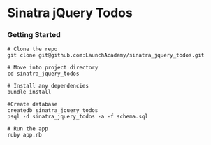 # Sinatra jQuery Todos

### Getting Started

```no-highlight
# Clone the repo
git clone git@github.com:LaunchAcademy/sinatra_jquery_todos.git

# Move into project directory
cd sinatra_jquery_todos

# Install any dependencies
bundle install

#Create database
createdb sinatra_jquery_todos
psql -d sinatra_jquery_todos -a -f schema.sql

# Run the app
ruby app.rb
```

